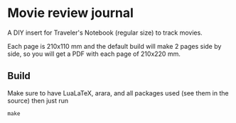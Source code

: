 # Movie review journal

A DIY insert for Traveler's Notebook (regular size) to track movies.

Each page is 210x110 mm and the default build will make 2 pages side by side,
so you will get a PDF with each page of 210x220 mm.

## Build

Make sure to have LuaLaTeX, arara, and all packages used (see them in the
source) then just run


```
make
```

